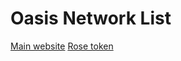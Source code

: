 # Oasis Network List

[Main website](https://oasisprotocol.org/)
[Rose token](https://oasisprotocol.org/rose-token)
